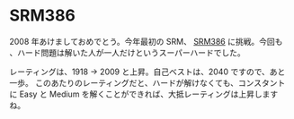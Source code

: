 # SRM386

<!--
date = "2008-01-06"
-->

2008 年あけましておめでとう。今年最初の SRM、
[SRM386](http://www.topcoder.com/stat?c=round_overview&rd=11120) に挑戦。今回も
、ハード問題は解いた人が一人だけというスーパーハードでした。

レーティングは、1918 -&gt; 2009 と上昇。自己ベストは、2040 ですので、あと一歩。
このあたりのレーティングだと、ハードが解けなくても、コンスタントに Easy と
Medium を解くことができれば、大抵レーティングは上昇しますね。
